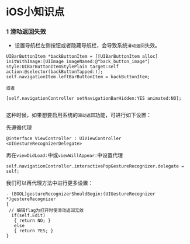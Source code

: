 # iOS小知识点

### 1 滑动返回失效

* 设置导航栏左侧按钮或者隐藏导航栏，会导致系统`滑动返回`失效。

```
UIBarButtonItem *backButtonItem = [[UIBarButtonItem alloc] initWithImage:[UIImage imageNamed:@"back_button_image"] style:UIBarButtonItemStylePlain target:self action:@selector(backButtonTapped:)]; 
self.navigationItem.leftBarButtonItem = backButtonItem;

或者

[self.navigationController setNavigationBarHidden:YES animated:NO];


```

这种时候，如果想要启用系统的`滑动返回`功能，可进行如下设置：    

 先遵循代理

```
@interface ViewController : UIViewController <UIGestureRecognizerDelegate>

```
再在`viewDidLoad:`中或`viewWillAppear:`中设置代理

```
self.navigationController.interactivePopGestureRecognizer.delegate = self;
```
我们可以再代理方法中进行更多设置：   

```
- (BOOL)gestureRecognizerShouldBegin:(UIGestureRecognizer *)gestureRecognizer 
{ 
 // 编辑flag为打开时使滑动返回无效
  if(self.Edit)
   { return NO; } 
   else
   { return YES; }
}

```